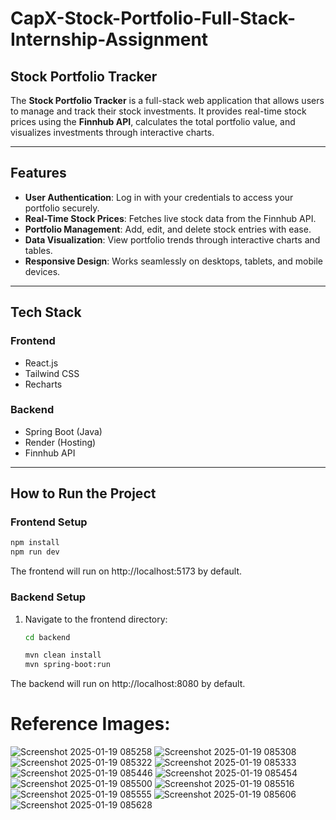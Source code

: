 ﻿# CapX-Stock-Portfolio-Full-Stack-Internship-Assignment

## Stock Portfolio Tracker  

The **Stock Portfolio Tracker** is a full-stack web application that allows users to manage and track their stock investments. It provides real-time stock prices using the **Finnhub API**, calculates the total portfolio value, and visualizes investments through interactive charts.  

---

## **Features**  
- **User Authentication**: Log in with your credentials to access your portfolio securely.  
- **Real-Time Stock Prices**: Fetches live stock data from the Finnhub API.  
- **Portfolio Management**: Add, edit, and delete stock entries with ease.  
- **Data Visualization**: View portfolio trends through interactive charts and tables.  
- **Responsive Design**: Works seamlessly on desktops, tablets, and mobile devices.  

---

## **Tech Stack**  
### Frontend  
- React.js  
- Tailwind CSS  
- Recharts  

### Backend  
- Spring Boot (Java)  
- Render (Hosting)  
- Finnhub API  

---

## **How to Run the Project**  

### **Frontend Setup**
   ```bash
   npm install
   npm run dev
  ```
The frontend will run on http://localhost:5173 by default.

### **Backend Setup**
1. Navigate to the frontend directory:  
   ```bash
   cd backend
   ``` 

   ```bash
   mvn clean install
   mvn spring-boot:run
   ```
The backend will run on http://localhost:8080 by default.



# Reference Images:
![Screenshot 2025-01-19 085258](https://github.com/user-attachments/assets/bc730e62-309d-48fb-bc15-b3b925e6fa88)
![Screenshot 2025-01-19 085308](https://github.com/user-attachments/assets/f475881d-5fa8-448a-a02e-3b58e42d6f2e)
![Screenshot 2025-01-19 085322](https://github.com/user-attachments/assets/f5592a01-bb3a-4f12-afb4-23a2c9f65b5e)
![Screenshot 2025-01-19 085333](https://github.com/user-attachments/assets/c56471d6-027a-4a99-b504-4e7c4c6d3bbe)
![Screenshot 2025-01-19 085446](https://github.com/user-attachments/assets/733fbe04-22c0-4afe-897b-bed8ee350f6c)
![Screenshot 2025-01-19 085454](https://github.com/user-attachments/assets/61b13b0f-acbc-47ad-b502-f029855c19e0)
![Screenshot 2025-01-19 085500](https://github.com/user-attachments/assets/e436c3c8-2279-48b7-8564-5d021facda76)
![Screenshot 2025-01-19 085516](https://github.com/user-attachments/assets/03a6a679-d388-4183-b35f-95d8c3f221c8)
![Screenshot 2025-01-19 085555](https://github.com/user-attachments/assets/7b32c320-c9e6-4325-ae4f-d14f08b05a7f)
![Screenshot 2025-01-19 085606](https://github.com/user-attachments/assets/d64be546-5e62-41a6-8956-24a60b5b2a9c)
![Screenshot 2025-01-19 085628](https://github.com/user-attachments/assets/85071ab4-4403-4898-b397-5a416931c6e3)




